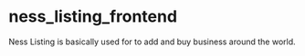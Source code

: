 # ness_listing_frontend
Ness Listing is basically used for to add and buy business around the world.

